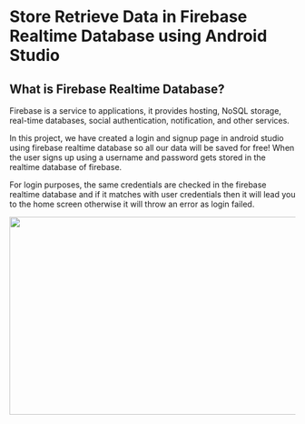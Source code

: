 # Store Retrieve Data in Firebase Realtime Database using Android Studio

## What is Firebase Realtime Database?
Firebase is a service to applications, it provides hosting, NoSQL storage, real-time databases, social authentication, notification, and other services.

In this project, we have created a login and signup page in android studio using firebase realtime database so all our data will be saved for free! When the user signs up using a username and password gets stored in the realtime database of firebase.

For login purposes, the same credentials are checked in the firebase realtime database and if it matches with user credentials then it will lead you to the home screen otherwise it will throw an error as login failed.

<p align="center">
  <img width="600" height="348" src="https://github.com/DonutsEmperor/HR-Mobile-java-application/assets/96892429/ca38a5d3-4775-4cc1-8e42-b4d274a481a5">
</p>


